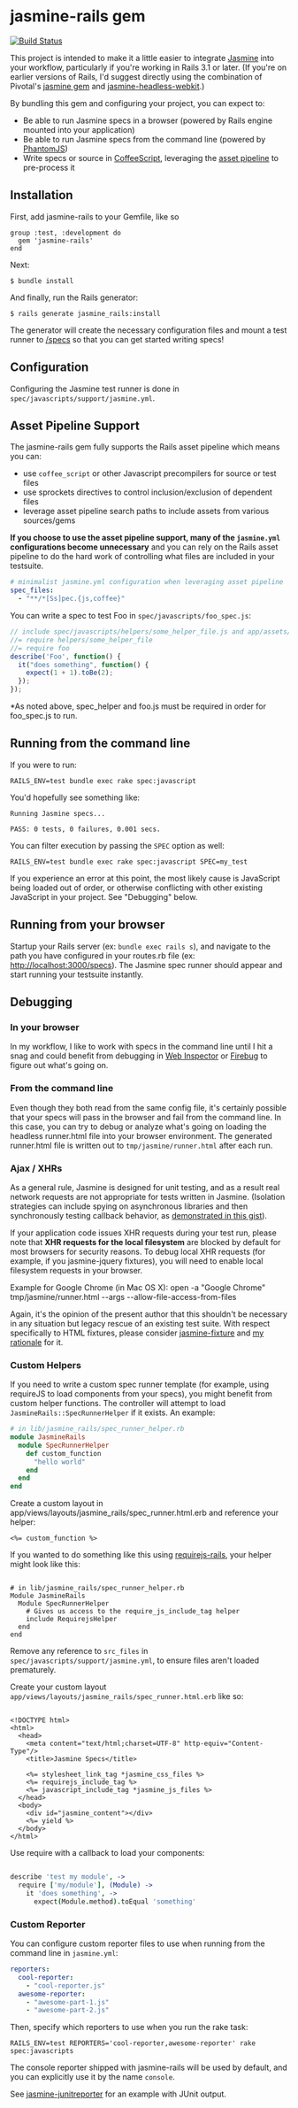# jasmine-rails gem

[![Build Status](https://secure.travis-ci.org/searls/jasmine-rails.png)](http://travis-ci.org/searls/jasmine-rails)

This project is intended to make it a little easier to integrate [Jasmine](https://github.com/pivotal/jasmine/wiki) into your workflow, particularly if you're working in Rails 3.1 or later. (If you're on earlier versions of Rails, I'd suggest directly using the combination of Pivotal's [jasmine gem](https://github.com/pivotal/jasmine-gem) and [jasmine-headless-webkit](http://johnbintz.github.com/jasmine-headless-webkit/).)

By bundling this gem and configuring your project, you can expect to:

* Be able to run Jasmine specs in a browser (powered by Rails engine mounted into your application)
* Be able to run Jasmine specs from the command line (powered by
  [PhantomJS](http://phantomjs.org/))
* Write specs or source in [CoffeeScript](http://jashkenas.github.com/coffee-script/), leveraging the [asset pipeline](http://railscasts.com/episodes/279-understanding-the-asset-pipeline) to pre-process it

## Installation

First, add jasmine-rails to your Gemfile, like so

    group :test, :development do
      gem 'jasmine-rails'
    end

Next:

```
$ bundle install
```

And finally, run the Rails generator:

```
$ rails generate jasmine_rails:install
```

The generator will create the necessary configuration files and mount a test
runner to [/specs](http://localhost:3000/specs) so that you can get started
writing specs!

## Configuration

Configuring the Jasmine test runner is done in `spec/javascripts/support/jasmine.yml`.

## Asset Pipeline Support

The jasmine-rails gem fully supports the Rails asset pipeline which means you can:

* use `coffee_script` or other Javascript precompilers for source or
  test files
* use sprockets directives to control inclusion/exclusion of dependent
  files
* leverage asset pipeline search paths to include assets from various
  sources/gems

**If you choose to use the asset pipeline support, many of the `jasmine.yml`
configurations become unnecessary** and you can rely on the Rails asset
pipeline to do the hard work of controlling what files are included in
your testsuite.

```yaml
# minimalist jasmine.yml configuration when leveraging asset pipeline
spec_files:
  - "**/*[Ss]pec.{js,coffee}"
```

You can write a spec to test Foo in `spec/javascripts/foo_spec.js`:

```javascript
// include spec/javascripts/helpers/some_helper_file.js and app/assets/javascripts/foo.js
//= require helpers/some_helper_file
//= require foo
describe('Foo', function() {
  it("does something", function() {
    expect(1 + 1).toBe(2);
  });
});
```
\*As noted above, spec_helper and foo.js must be required in order for foo_spec.js to run.

## Running from the command line

If you were to run:

    RAILS_ENV=test bundle exec rake spec:javascript

You'd hopefully see something like:

    Running Jasmine specs...

    PASS: 0 tests, 0 failures, 0.001 secs.

You can filter execution by passing the `SPEC` option as well:

    RAILS_ENV=test bundle exec rake spec:javascript SPEC=my_test

If you experience an error at this point, the most likely cause is JavaScript being loaded out of order, or otherwise conflicting with other existing JavaScript in your project. See "Debugging" below.

## Running from your browser

Startup your Rails server (ex: `bundle exec rails s`), and navigate to the path you have configured in your routes.rb file (ex: [http://localhost:3000/specs](http://localhost:3000/specs)).
The Jasmine spec runner should appear and start running your testsuite instantly.

## Debugging

### In your browser

In my workflow, I like to work with specs in the command line until I hit a snag and could benefit from debugging in [Web Inspector](http://www.webkit.org/blog/1091/more-web-inspector-updates/) or [Firebug](http://getfirebug.com/) to figure out what's going on.

### From the command line

Even though they both read from the same config file, it's certainly possible that your specs will pass in the browser and fail from the command line. In this case, you can try to debug or analyze what's going on loading the headless runner.html file into your browser environment. The generated runner.html file is written out to `tmp/jasmine/runner.html` after each run.

### Ajax / XHRs

As a general rule, Jasmine is designed for unit testing, and as a result real network requests are not appropriate for tests written in Jasmine. (Isolation strategies can include spying on asynchronous libraries and then synchronously testing callback behavior, as [demonstrated in this gist](https://gist.github.com/searls/946704)).

If your application code issues XHR requests during your test run, please note that **XHR requests for the local filesystem** are blocked by default for most browsers for security reasons.  To debug local XHR requests (for example, if you jasmine-jquery fixtures), you will need to enable local filesystem requests in your browser.

Example for Google Chrome (in Mac OS X):
    open -a "Google Chrome" tmp/jasmine/runner.html --args --allow-file-access-from-files

Again, it's the opinion of the present author that this shouldn't be necessary in any situation but legacy rescue of an existing test suite. With respect specifically to HTML fixtures, please consider [jasmine-fixture](https://github.com/searls/jasmine-fixture) and [my rationale](http://searls.testdouble.com/posts/2011-12-11-jasmine-fixtures.html) for it.

### Custom Helpers

If you need to write a custom spec runner template (for example, using requireJS to load components from your specs), you might benefit from
custom helper functions.  The controller will attempt to load `JasmineRails::SpecRunnerHelper` if it exists. An example:

```ruby
# in lib/jasmine_rails/spec_runner_helper.rb
module JasmineRails
  module SpecRunnerHelper
    def custom_function
      "hello world"
    end
  end
end
```

Create a custom layout in app/views/layouts/jasmine_rails/spec_runner.html.erb and reference your helper:

```erb
<%= custom_function %>
```

If you wanted to do something like this using [requirejs-rails](https://github.com/jwhitley/requirejs-rails), your helper
might look like this:

```

# in lib/jasmine_rails/spec_runner_helper.rb
Module JasmineRails
  Module SpecRunnerHelper
    # Gives us access to the require_js_include_tag helper
    include RequirejsHelper
  end
end
```

Remove any reference to `src_files` in `spec/javascripts/support/jasmine.yml`, to ensure files aren't loaded prematurely.

Create your custom layout `app/views/layouts/jasmine_rails/spec_runner.html.erb` like so:
```erb

<!DOCTYPE html>
<html>
  <head>
    <meta content="text/html;charset=UTF-8" http-equiv="Content-Type"/>
    <title>Jasmine Specs</title>

    <%= stylesheet_link_tag *jasmine_css_files %>
    <%= requirejs_include_tag %>
    <%= javascript_include_tag *jasmine_js_files %>
  </head>
  <body>
    <div id="jasmine_content"></div>
    <%= yield %>
  </body>
</html>

```

Use require with a callback to load your components:

```coffeescript

describe 'test my module', ->
  require ['my/module'], (Module) ->
    it 'does something', ->
      expect(Module.method).toEqual 'something'
```

### Custom Reporter

You can configure custom reporter files to use when running from the
command line in `jasmine.yml`:

```yml
reporters:
  cool-reporter:
    - "cool-reporter.js"
  awesome-reporter:
    - "awesome-part-1.js"
    - "awesome-part-2.js"
```

Then, specify which reporters to use when you run the rake task:

```
RAILS_ENV=test REPORTERS='cool-reporter,awesome-reporter' rake spec:javascripts
```

The console reporter shipped with jasmine-rails will be used by
default, and you can explicitly use it by the name `console`.

See [jasmine-junitreporter][j-junit] for an example with JUnit output.

[j-junit]: https://github.com/shepmaster/jasmine-junitreporter-gem
